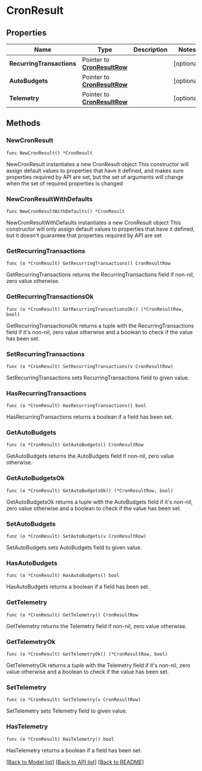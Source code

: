 # CronResult

## Properties

Name | Type | Description | Notes
------------ | ------------- | ------------- | -------------
**RecurringTransactions** | Pointer to [**CronResultRow**](CronResultRow.md) |  | [optional] 
**AutoBudgets** | Pointer to [**CronResultRow**](CronResultRow.md) |  | [optional] 
**Telemetry** | Pointer to [**CronResultRow**](CronResultRow.md) |  | [optional] 

## Methods

### NewCronResult

`func NewCronResult() *CronResult`

NewCronResult instantiates a new CronResult object
This constructor will assign default values to properties that have it defined,
and makes sure properties required by API are set, but the set of arguments
will change when the set of required properties is changed

### NewCronResultWithDefaults

`func NewCronResultWithDefaults() *CronResult`

NewCronResultWithDefaults instantiates a new CronResult object
This constructor will only assign default values to properties that have it defined,
but it doesn't guarantee that properties required by API are set

### GetRecurringTransactions

`func (o *CronResult) GetRecurringTransactions() CronResultRow`

GetRecurringTransactions returns the RecurringTransactions field if non-nil, zero value otherwise.

### GetRecurringTransactionsOk

`func (o *CronResult) GetRecurringTransactionsOk() (*CronResultRow, bool)`

GetRecurringTransactionsOk returns a tuple with the RecurringTransactions field if it's non-nil, zero value otherwise
and a boolean to check if the value has been set.

### SetRecurringTransactions

`func (o *CronResult) SetRecurringTransactions(v CronResultRow)`

SetRecurringTransactions sets RecurringTransactions field to given value.

### HasRecurringTransactions

`func (o *CronResult) HasRecurringTransactions() bool`

HasRecurringTransactions returns a boolean if a field has been set.

### GetAutoBudgets

`func (o *CronResult) GetAutoBudgets() CronResultRow`

GetAutoBudgets returns the AutoBudgets field if non-nil, zero value otherwise.

### GetAutoBudgetsOk

`func (o *CronResult) GetAutoBudgetsOk() (*CronResultRow, bool)`

GetAutoBudgetsOk returns a tuple with the AutoBudgets field if it's non-nil, zero value otherwise
and a boolean to check if the value has been set.

### SetAutoBudgets

`func (o *CronResult) SetAutoBudgets(v CronResultRow)`

SetAutoBudgets sets AutoBudgets field to given value.

### HasAutoBudgets

`func (o *CronResult) HasAutoBudgets() bool`

HasAutoBudgets returns a boolean if a field has been set.

### GetTelemetry

`func (o *CronResult) GetTelemetry() CronResultRow`

GetTelemetry returns the Telemetry field if non-nil, zero value otherwise.

### GetTelemetryOk

`func (o *CronResult) GetTelemetryOk() (*CronResultRow, bool)`

GetTelemetryOk returns a tuple with the Telemetry field if it's non-nil, zero value otherwise
and a boolean to check if the value has been set.

### SetTelemetry

`func (o *CronResult) SetTelemetry(v CronResultRow)`

SetTelemetry sets Telemetry field to given value.

### HasTelemetry

`func (o *CronResult) HasTelemetry() bool`

HasTelemetry returns a boolean if a field has been set.


[[Back to Model list]](../README.md#documentation-for-models) [[Back to API list]](../README.md#documentation-for-api-endpoints) [[Back to README]](../README.md)


